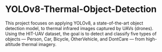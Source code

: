 # YOLOv8-Thermal-Object-Detection
This project focuses on applying YOLOv8, a state-of-the-art object detection model, to thermal infrared images captured by UAVs (drones). Using the HIT-UAV dataset, the goal is to detect and classify five types of objects — Person, Car, Bicycle, OtherVehicle, and DontCare — from high-altitude thermal imagery.
